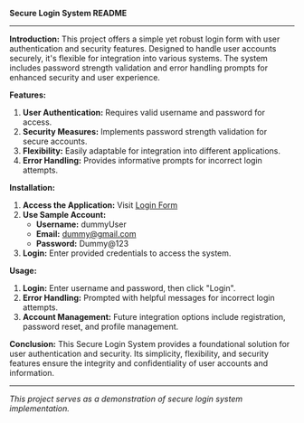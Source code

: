 **Secure Login System README**

---

**Introduction:**
This project offers a simple yet robust login form with user authentication and security features. Designed to handle user accounts securely, it's flexible for integration into various systems. The system includes password strength validation and error handling prompts for enhanced security and user experience.

**Features:**
1. **User Authentication:** Requires valid username and password for access.
2. **Security Measures:** Implements password strength validation for secure accounts.
3. **Flexibility:** Easily adaptable for integration into different applications.
4. **Error Handling:** Provides informative prompts for incorrect login attempts.

**Installation:**
1. **Access the Application:** Visit [Login Form](https://nik2525.github.io/PL-Midterm-Exam/index.html)
2. **Use Sample Account:**
    - **Username:** dummyUser
    - **Email:** dummy@gmail.com
    - **Password:** Dummy@123
3. **Login:** Enter provided credentials to access the system.

**Usage:**
1. **Login:** Enter username and password, then click "Login".
2. **Error Handling:** Prompted with helpful messages for incorrect login attempts.
3. **Account Management:** Future integration options include registration, password reset, and profile management.

**Conclusion:**
This Secure Login System provides a foundational solution for user authentication and security. Its simplicity, flexibility, and security features ensure the integrity and confidentiality of user accounts and information.

---

*This project serves as a demonstration of secure login system implementation.*
